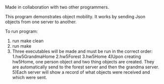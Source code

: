 Made in collaboration with two other programmers.


This program demonstrates object mobility. It works by sending Json objects from one server to another.

To run program:
1) run make clean
2) run make
3) Three executables will be made and must be run in the correct order:
    1.hw5GrandmaHome
    2.hw5Forest
    3.hw5Home
4)Upon creating hw5Home, one person object and two thing objects are created. They are automatically send to the forest server and then the grandma server.
5)Each server will show a record of what objects were received and which were sent. 
